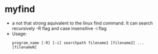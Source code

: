 # myfind
- a not that strong aquivalent to the linux find command. It can search recursively -R flag and case insensitive -i flag 
- Usage:
    ```
    program_name [-R] [-i] searchpath filename1 [filename2] ...[filenameN]
    ```
